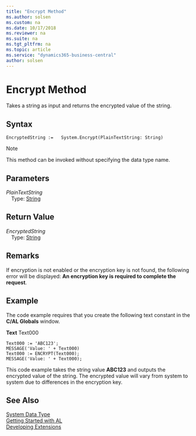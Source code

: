 ```yaml
---
title: "Encrypt Method"
ms.author: solsen
ms.custom: na
ms.date: 10/17/2018
ms.reviewer: na
ms.suite: na
ms.tgt_pltfrm: na
ms.topic: article
ms.service: "dynamics365-business-central"
author: solsen
---
```

[//]: # (START>DO_NOT_EDIT)
[//]: # (IMPORTANT:Do not edit any of the content between here and the END>DO_NOT_EDIT.)
[//]: # (Any modifications should be made in the .xml files in the ModernDev repo.)
# Encrypt Method
Takes a string as input and returns the encrypted value of the string.

## Syntax
```
EncryptedString :=   System.Encrypt(PlainTextString: String)
```
> [!NOTE]  
> This method can be invoked without specifying the data type name.  
## Parameters
*PlainTextString*  
&emsp;Type: [String](../string/string-data-type.md)  
  


## Return Value
*EncryptedString*  
&emsp;Type: [String](../string/string-data-type.md)  
  


[//]: # (IMPORTANT: END>DO_NOT_EDIT)

## Remarks  
 If encryption is not enabled or the encryption key is not found, the following error will be displayed: **An encryption key is required to complete the request**.   

## Example  
 The code example requires that you create the following text constant in the **C/AL Globals** window.  

 **Text** Text000  

```  
Text000 := 'ABC123';  
MESSAGE('Value: ' + Text000)  
Text000 := ENCRYPT(Text000);  
MESSAGE('Value: ' + Text000);  
```  

 This code example takes the string value **ABC123** and outputs the encrypted value of the string. The encrypted value will vary from system to system due to differences in the encryption key.  


## See Also
[System Data Type](system-data-type.md)  
[Getting Started with AL](../devenv-get-started.md)  
[Developing Extensions](../devenv-dev-overview.md)